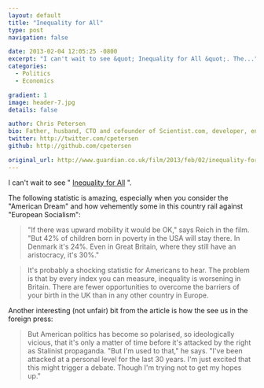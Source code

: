 ```yaml
---
layout: default
title: "Inequality for All"
type: post
navigation: false

date: 2013-02-04 12:05:25 -0800
excerpt: "I can't wait to see &quot; Inequality for All &quot;. The..."
categories:
  - Politics
  - Economics

gradient: 1
image: header-7.jpg
details: false

author: Chris Petersen
bio: Father, husband, CTO and cofounder of Scientist.com, developer, entrepreneur and technologist.
twitter: http://twitter.com/cpetersen
github: http://github.com/cpetersen

original_url: http://www.guardian.co.uk/film/2013/feb/02/inequality-for-all-us-economy-robert-reich
---
```



I can't wait to see " [Inequality for All](http://inequalityforall.com) ".

The following statistic is amazing, especially when you consider the "American Dream" and how vehemently some in this country rail against "European Socialism":

 > "If there was upward mobility it would be OK," says Reich in the film. "But 42% of children born in poverty in the USA will stay there. In Denmark it's 24%. Even in Great Britain, where they still have an aristocracy, it's 30%."

 > 
 > 
 > It's probably a shocking statistic for Americans to hear. The problem is that by every index you can measure, inequality is worsening in Britain. There are fewer opportunities to overcome the barriers of your birth in the UK than in any other country in Europe.

 Another interesting (not unfair) bit from the article is how the see us in the foreign press: 

 >  But American politics has become so polarised, so ideologically vicious, that it's only a matter of time before it's attacked by the right as Stalinist propaganda. "But I'm used to that," he says. "I've been attacked at a personal level for the last 30 years. I'm just excited that this might trigger a debate. Though I'm trying not to get my hopes up." 

 
